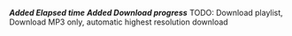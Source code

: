 ***Added Elapsed time***
***Added Download progress***
TODO: Download playlist, Download MP3 only, automatic highest resolution download
